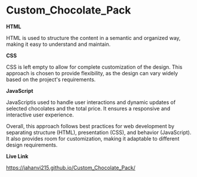 # Custom_Chocolate_Pack


**HTML**

HTML is used to structure the content in a semantic and organized way, making it easy to understand and maintain.


**CSS**

CSS is left empty to allow for complete customization of the design. This approach is chosen to provide flexibility, as the design can vary widely based on the project's requirements.


**JavaScript**

JavaScriptis used to handle user interactions and dynamic updates of selected chocolates and the total price. It ensures a responsive and interactive user experience.


Overall, this approach follows best practices for web development by separating structure (HTML), presentation (CSS), and behavior (JavaScript). It also provides room for customization, making it adaptable to different design requirements.


**Live Link**

https://jahanvi215.github.io/Custom_Chocolate_Pack/




